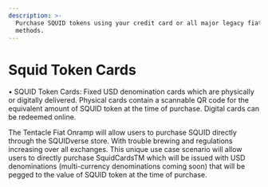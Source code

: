 ```yaml
---
description: >-
  Purchase SQUID tokens using your credit card or all major legacy fiat checkout
  methods.
---
```


# Squid Token Cards

• SQUID Token Cards: Fixed USD denomination cards which are physically or digitally delivered. Physical cards contain a scannable QR code for the equivalent amount of SQUID token at the time of purchase. Digital cards can be redeemed online.

The Tentacle Fiat Onramp will allow users to purchase SQUID directly through the SQUIDverse store. With trouble brewing and regulations increasing over all exchanges. This unique use case scenario will allow users to directly purchase SquidCardsTM which will be issued with USD denominations (multi-currency denominations coming soon) that will be pegged to the value of SQUID token at the time of purchase.
